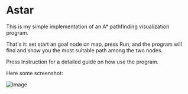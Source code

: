 # Astar
This is my simple implementation of an A* pathfinding visualization program.

That's it: set start an goal node on map, press Run, and the program will find and show you 
the most suitable path among the two nodes.

Press Instruction for a detailed guide on how use the program.

Here some screenshot:

![Image](../Astar/Screenshot/screen1.png)
